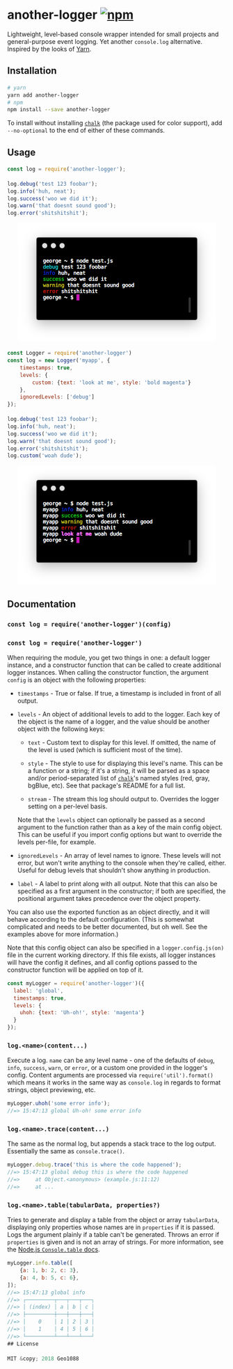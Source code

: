 # another-logger [![npm](https://img.shields.io/npm/v/another-logger.svg)](https://www.npmjs.com/package/another-logger)

Lightweight, level-based console wrapper intended for small projects and general-purpose event logging. Yet another `console.log` alternative. Inspired by the looks of [Yarn](https://yarnpkg.com/).

## Installation

```bash
# yarn
yarn add another-logger
# npm
npm install --save another-logger
```

To install without installing [`chalk`](https://npmjs.com/package/chalk) (the package used for color support), add `--no-optional` to the end of either of these commands.

## Usage

```js
const log = require('another-logger');

log.debug('test 123 foobar');
log.info('huh, neat');
log.success('woo we did it');
log.warn('that doesnt sound good');
log.error('shitshitshit');
```

<p align="center"><img alt="Example screenshot 1" src="screenshots/example-1.png"></p>

```js
const Logger = require('another-logger')
const log = new Logger('myapp', {
	timestamps: true,
	levels: {
		custom: {text: 'look at me', style: 'bold magenta'}
	},
	ignoredLevels: ['debug']
});

log.debug('test 123 foobar');
log.info('huh, neat');
log.success('woo we did it');
log.warn('that doesnt sound good');
log.error('shitshitshit');
log.custom('woah dude');
```

<p align="center"><img alt="Example screenshot 2" src="screenshots/example-2.png"></p>

## Documentation

### `const log = require('another-logger')(config)`
### `const log = require('another-logger')`

When requiring the module, you get two things in one: a default logger instance, and a constructor function that can be called to create additional logger instances. When calling the constructor function, the argument `config` is an object with the following properties:

- `timestamps` - True or false. If true, a timestamp is included in front of all output.

- `levels` - An object of additional levels to add to the logger. Each key of the object is the name of a logger, and the value should be another object with the following keys:

	- `text` - Custom text to display for this level. If omitted, the name of the level is used (which is sufficient most of the time).

	- `style` - The style to use for displaying this level's name. This can be a function or a string; if it's a string, it will be parsed as a space and/or period-separated list of [`chalk`](https://npmjs.com/package/chalk)'s named styles (red, gray, bgBlue, etc). See that package's README for a full list.

	- `stream` - The stream this log should output to. Overrides the logger setting on a per-level basis.

	Note that the `levels` object can optionally be passed as a second argument to the function rather than as a key of the main config object. This can be useful if you import config options but want to override the levels per-file, for example.

- `ignoredLevels` - An array of level names to ignore. These levels will not error, but won't write anything to the console when they're called, either. Useful for debug levels that shouldn't show anything in production.

- `label` - A label to print along with all output. Note that this can also be specified as a first argument in the constructor; if both are specified, the positional argument takes precedence over the object property.

You can also use the exported function as an object directly, and it will behave according to the default configuration. (This is somewhat complicated and needs to be better documented, but oh well. See the examples above for more information.)

Note that this config object can also be specified in a `logger.config.js(on)` file in the current working directory. If this file exists, all logger instances will have the config it defines, and all config options passed to the constructor function will be applied on top of it.

```js
const myLogger = require('another-logger')({
  label: 'global',
  timestamps: true,
  levels: {
    uhoh: {text: 'Uh-oh!', style: 'magenta'}
  }
});
```

### `log.<name>(content...)`

Execute a log. `name` can be any level name - one of the defaults of `debug`, `info`, `success`, `warn`, or `error`, or a custom one provided in the logger's config. Content arguments are processed via `require('util').format()` which means it works in the same way as `console.log` in regards to format strings, object previewing, etc.

```js
myLogger.uhoh('some error info');
//=> 15:47:13 global Uh-oh! some error info
```

### `log.<name>.trace(content...)`

The same as the normal log, but appends a stack trace to the log output. Essentially the same as `console.trace()`.

```js
myLogger.debug.trace('this is where the code happened');
//=> 15:47:13 global debug this is where the code happened
//=>     at Object.<anonymous> (example.js:11:12)
//=>     at ...
```

### `log.<name>.table(tabularData, properties?)`

Tries to generate and display a table from the object or array `tabularData`, displaying only properties whose names are in `properties` if it is passed. Logs the argument plainly if a table can't be generated. Throws an error if `properties` is given and is not an array of strings. For more information, see the [Node.js `Console.table` docs](https://nodejs.org/docs/v11.6.0/api/console.html#console_console_table_tabulardata_properties).

```js
myLogger.info.table([
	{a: 1, b: 2, c: 3},
	{a: 4, b: 5, c: 6},
]);
//=> 15:47:13 global info
//=> ┌─────────┬───┬───┬───┐
//=> │ (index) │ a │ b │ c │
//=> ├─────────┼───┼───┼───┤
//=> │    0    │ 1 │ 2 │ 3 │
//=> │    1    │ 4 │ 5 │ 6 │
//=> └─────────┴───┴───┴───┘
## License

MIT &copy; 2018 Geo1088

